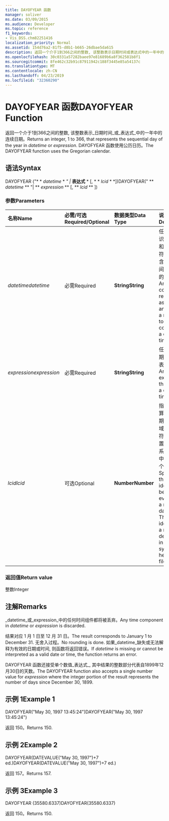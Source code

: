 ```yaml
---
title: DAYOFYEAR 函数
manager: soliver
ms.date: 03/09/2015
ms.audience: Developer
ms.topic: reference
f1_keywords:
- Vis_DSS.chm82251416
localization_priority: Normal
ms.assetid: 154d76a2-81f5-d8b1-b665-26dbae5da615
description: 返回一个介于1到366之间的整数, 该整数表示日期时间或表达式中的一年中的连续日期。 DAYOFYEAR 函数使用公历日历。
ms.openlocfilehash: 30c0331a57282baee97e81689b6a8f362581b8f1
ms.sourcegitcommit: 8fe462c32b91c87911942c188f3445e85a54137c
ms.translationtype: MT
ms.contentlocale: zh-CN
ms.lasthandoff: 04/23/2019
ms.locfileid: "32360290"
---
```

# <a name="dayofyear-function"></a><span data-ttu-id="7ef25-104">DAYOFYEAR 函数</span><span class="sxs-lookup"><span data-stu-id="7ef25-104">DAYOFYEAR Function</span></span>

<span data-ttu-id="7ef25-105">返回一个介于1到366之间的整数, 该整数表示_日期时间_或_表达式_中的一年中的连续日期。</span><span class="sxs-lookup"><span data-stu-id="7ef25-105">Returns an integer, 1 to 366, that represents the sequential day of the year in  _datetime_ or  _expression_.</span></span> <span data-ttu-id="7ef25-106">DAYOFYEAR 函数使用公历日历。</span><span class="sxs-lookup"><span data-stu-id="7ef25-106">The DAYOFYEAR function uses the Gregorian calendar.</span></span>
  
## <a name="syntax"></a><span data-ttu-id="7ef25-107">语法</span><span class="sxs-lookup"><span data-stu-id="7ef25-107">Syntax</span></span>

<span data-ttu-id="7ef25-108">DAYOFYEAR ("\* \* *datetime* \* *" |* **表达式** \* [, \* \* *lcid* \* \*])</span><span class="sxs-lookup"><span data-stu-id="7ef25-108">DAYOFYEAR(" \*\* *datetime* \*\* "| \*\* *expression* \*\* [, \*\* *lcid* \*\* ])</span></span> 
  
### <a name="parameters"></a><span data-ttu-id="7ef25-109">参数</span><span class="sxs-lookup"><span data-stu-id="7ef25-109">Parameters</span></span>

|<span data-ttu-id="7ef25-110">**名称**</span><span class="sxs-lookup"><span data-stu-id="7ef25-110">**Name**</span></span>|<span data-ttu-id="7ef25-111">**必需/可选**</span><span class="sxs-lookup"><span data-stu-id="7ef25-111">**Required/Optional**</span></span>|<span data-ttu-id="7ef25-112">**数据类型**</span><span class="sxs-lookup"><span data-stu-id="7ef25-112">**Data Type**</span></span>|<span data-ttu-id="7ef25-113">**说明**</span><span class="sxs-lookup"><span data-stu-id="7ef25-113">**Description**</span></span>|
|:-----|:-----|:-----|:-----|
| <span data-ttu-id="7ef25-114">_datetime_</span><span class="sxs-lookup"><span data-stu-id="7ef25-114">_datetime_</span></span> <br/> |<span data-ttu-id="7ef25-115">必需</span><span class="sxs-lookup"><span data-stu-id="7ef25-115">Required</span></span>  <br/> |<span data-ttu-id="7ef25-116">**String**</span><span class="sxs-lookup"><span data-stu-id="7ef25-116">**String**</span></span> <br/> |<span data-ttu-id="7ef25-117">任何通常被识别为日期和时间的字符串或对包含日期和时间的单元格的引用。</span><span class="sxs-lookup"><span data-stu-id="7ef25-117">Any string commonly recognized as a date and time or a reference to a cell containing a date and time.</span></span>  <br/> |
| <span data-ttu-id="7ef25-118">_expression_</span><span class="sxs-lookup"><span data-stu-id="7ef25-118">_expression_</span></span> <br/> |<span data-ttu-id="7ef25-119">必需</span><span class="sxs-lookup"><span data-stu-id="7ef25-119">Required</span></span>  <br/> |<span data-ttu-id="7ef25-120">**String**</span><span class="sxs-lookup"><span data-stu-id="7ef25-120">**String**</span></span> <br/> |<span data-ttu-id="7ef25-121">任何生成日期和时间的表达式。</span><span class="sxs-lookup"><span data-stu-id="7ef25-121">Any expression that yields a date and time.</span></span>  <br/> |
| <span data-ttu-id="7ef25-122">_lcid_</span><span class="sxs-lookup"><span data-stu-id="7ef25-122">_lcid_</span></span> <br/> |<span data-ttu-id="7ef25-123">可选</span><span class="sxs-lookup"><span data-stu-id="7ef25-123">Optional</span></span>  <br/> |<span data-ttu-id="7ef25-124">**Number**</span><span class="sxs-lookup"><span data-stu-id="7ef25-124">**Number**</span></span> <br/> |<span data-ttu-id="7ef25-p103">指定用于计算非本地日期时间的区域设置标识符。区域设置标识符是系统头文件中描述的一个数字。</span><span class="sxs-lookup"><span data-stu-id="7ef25-p103">Specifies the locale identifier to be used in evaluating a non-local datetime. The locale identifier is a number described in the system header files.</span></span>  <br/> |
   
### <a name="return-value"></a><span data-ttu-id="7ef25-127">返回值</span><span class="sxs-lookup"><span data-stu-id="7ef25-127">Return value</span></span>

<span data-ttu-id="7ef25-128">整数</span><span class="sxs-lookup"><span data-stu-id="7ef25-128">Integer</span></span>
  
## <a name="remarks"></a><span data-ttu-id="7ef25-129">注解</span><span class="sxs-lookup"><span data-stu-id="7ef25-129">Remarks</span></span>

<span data-ttu-id="7ef25-130">_datetime_或_expression_中的任何时间组件都将被丢弃。</span><span class="sxs-lookup"><span data-stu-id="7ef25-130">Any time component in  _datetime_ or  _expression_ is discarded.</span></span> 
  
<span data-ttu-id="7ef25-131">结果对应 1 月 1 日至 12 月 31 日。</span><span class="sxs-lookup"><span data-stu-id="7ef25-131">The result corresponds to January 1 to December 31.</span></span> <span data-ttu-id="7ef25-132">无舍入过程。</span><span class="sxs-lookup"><span data-stu-id="7ef25-132">No rounding is done.</span></span> <span data-ttu-id="7ef25-133">如果_datetime_缺失或无法解释为有效的日期或时间, 则函数将返回错误。</span><span class="sxs-lookup"><span data-stu-id="7ef25-133">If  _datetime_ is missing or cannot be interpreted as a valid date or time, the function returns an error.</span></span> 
  
<span data-ttu-id="7ef25-134">DAYOFYEAR 函数还接受单个数值_表达式_, 其中结果的整数部分代表自1899年12月30日的天数。</span><span class="sxs-lookup"><span data-stu-id="7ef25-134">The DAYOFYEAR function also accepts a single number value for  _expression_ where the integer portion of the result represents the number of days since December 30, 1899.</span></span> 
  
## <a name="example-1"></a><span data-ttu-id="7ef25-135">示例 1</span><span class="sxs-lookup"><span data-stu-id="7ef25-135">Example 1</span></span>

<span data-ttu-id="7ef25-136">DAYOFYEAR("May 30, 1997 13:45:24")</span><span class="sxs-lookup"><span data-stu-id="7ef25-136">DAYOFYEAR("May 30, 1997 13:45:24")</span></span>
  
<span data-ttu-id="7ef25-137">返回 150。</span><span class="sxs-lookup"><span data-stu-id="7ef25-137">Returns 150.</span></span>
  
## <a name="example-2"></a><span data-ttu-id="7ef25-138">示例 2</span><span class="sxs-lookup"><span data-stu-id="7ef25-138">Example 2</span></span>

<span data-ttu-id="7ef25-139">DAYOFYEAR(DATEVALUE("May 30, 1997")+7 ed.)</span><span class="sxs-lookup"><span data-stu-id="7ef25-139">DAYOFYEAR(DATEVALUE("May 30, 1997")+7 ed.)</span></span>
  
<span data-ttu-id="7ef25-140">返回 157。</span><span class="sxs-lookup"><span data-stu-id="7ef25-140">Returns 157.</span></span>
  
## <a name="example-3"></a><span data-ttu-id="7ef25-141">示例 3</span><span class="sxs-lookup"><span data-stu-id="7ef25-141">Example 3</span></span>

<span data-ttu-id="7ef25-142">DAYOFYEAR (35580.6337)</span><span class="sxs-lookup"><span data-stu-id="7ef25-142">DAYOFYEAR(35580.6337)</span></span>
  
<span data-ttu-id="7ef25-143">返回 150。</span><span class="sxs-lookup"><span data-stu-id="7ef25-143">Returns 150.</span></span>
  

